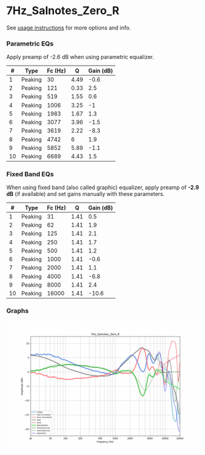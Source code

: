 # 7Hz_Salnotes_Zero_R
See [usage instructions](https://github.com/jaakkopasanen/AutoEq#usage) for more options and info.

### Parametric EQs
Apply preamp of -2.6 dB when using parametric equalizer.

|   # | Type    |   Fc (Hz) |    Q |   Gain (dB) |
|-----|---------|-----------|------|-------------|
|   1 | Peaking |        30 | 4.49 |        -0.6 |
|   2 | Peaking |       121 | 0.33 |         2.5 |
|   3 | Peaking |       519 | 1.55 |         0.6 |
|   4 | Peaking |      1006 | 3.25 |        -1   |
|   5 | Peaking |      1983 | 1.67 |         1.3 |
|   6 | Peaking |      3077 | 3.96 |        -1.5 |
|   7 | Peaking |      3619 | 2.22 |        -8.3 |
|   8 | Peaking |      4742 | 6    |         1.9 |
|   9 | Peaking |      5852 | 5.89 |        -1.1 |
|  10 | Peaking |      6689 | 4.43 |         1.5 |

### Fixed Band EQs
When using fixed band (also called graphic) equalizer, apply preamp of **-2.9 dB** (if available) and set gains manually with these parameters.

|   # | Type    |   Fc (Hz) |    Q |   Gain (dB) |
|-----|---------|-----------|------|-------------|
|   1 | Peaking |        31 | 1.41 |         0.5 |
|   2 | Peaking |        62 | 1.41 |         1.9 |
|   3 | Peaking |       125 | 1.41 |         2.1 |
|   4 | Peaking |       250 | 1.41 |         1.7 |
|   5 | Peaking |       500 | 1.41 |         1.2 |
|   6 | Peaking |      1000 | 1.41 |        -0.6 |
|   7 | Peaking |      2000 | 1.41 |         1.1 |
|   8 | Peaking |      4000 | 1.41 |        -6.8 |
|   9 | Peaking |      8000 | 1.41 |         2.4 |
|  10 | Peaking |     16000 | 1.41 |       -10.6 |

### Graphs
![](./7Hz_Salnotes_Zero_R.png)
